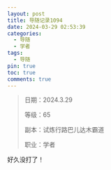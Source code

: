 ```yaml
---
layout: post
title: 导随记录1094
date: 2024-03-29 02:53:39
categories:
  - 导随
  - 学者
tags:
  - 导随
pin: true
toc: true
comments: true
---
```

> 日期：2024.3.29
>
> 等级：65
>
> 副本：试炼行路巴儿达木霸道
>
> 职业：学者

好久没打了！